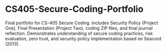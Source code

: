# CS405-Secure-Coding-Portfolio
Final portfolio for CS-405 Secure Coding. Includes Security Policy (Project One), Final Presentation (Project Two), coding ZIP files, and final journal reflection. Demonstrates understanding of secure coding practices, risk evaluation, zero trust, and security policy implementation based on Seacord (2013).
